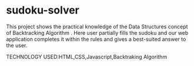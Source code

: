 # sudoku-solver
This project shows the practical knowledge of the Data Structures concept of Backtracking Algorithm . Here user partially fills the sudoku and our web application completes it within the rules and gives a best-suited answer to the user.

TECHNOLOGY USED:HTML,CSS,Javascript,Backtraking Algorithm
